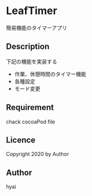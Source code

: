 # LeafTimer

簡易機能のタイマーアプリ


## Description

下記の機能を実装する
- 作業、休憩時間のタイマー機能
- 各種設定
- モード変更


## Requirement

chack cocoaPod file

## Licence

Copyright 2020 by Author


## Author

hyai
